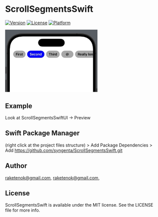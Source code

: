 # ScrollSegmentsSwift

[![Version](https://img.shields.io/cocoapods/v/ScrollSegmentsSwift.svg?style=flat)](https://cocoapods.org/pods/ScrollSegmentsSwift)
[![License](https://img.shields.io/cocoapods/l/ScrollSegmentsSwift.svg?style=flat)](https://cocoapods.org/pods/ScrollSegmentsSwift)
[![Platform](https://img.shields.io/cocoapods/p/ScrollSegmentsSwift.svg?style=flat)](https://cocoapods.org/pods/ScrollSegmentsSwift)

<p float="left">
     <img src='screen.jpg' width='300'>
</p>

## Example

Look at ScrollSegmentsSwiftUI -> Preview

## Swift Package Manager

(right click at the project files structure) > Add Package Dependencies > Add https://github.com/syngenta/ScrollSegmentsSwift.git

## Author

raketenok@gmail.com, raketenok@gmail.com, 

## License

ScrollSegmentsSwift is available under the MIT license. See the LICENSE file for more info.
